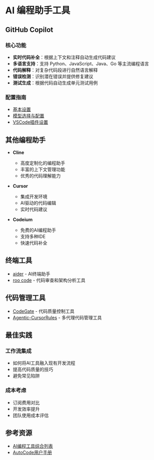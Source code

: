 # AI 编程助手工具

## GitHub Copilot
### 核心功能
- **实时代码补全**：根据上下文和注释自动生成代码建议
- **多语言支持**：支持 Python、JavaScript、Java、Go 等主流编程语言
- **代码解释**：对复杂代码段进行自然语言解释
- **错误检测**：识别潜在错误并提供修复建议
- **测试生成**：根据代码自动生成单元测试用例

### 配置指南
- [基本设置](https://github.com/settings/copilot)
- [模型选择与配置](https://docs.github.com/en/copilot/using-github-copilot/ai-models)
- [VSCode插件设置](https://code.visualstudio.com/docs/copilot/setup)

## 其他编程助手
- **Cline**
  - 高度定制化的编程助手
  - 丰富的上下文管理功能
  - 优秀的代码理解能力
  
- **Cursor**
  - 集成开发环境
  - AI驱动的代码编辑
  - 实时代码建议

- **Codeium**
  - 免费的AI编程助手
  - 支持多种IDE
  - 快速代码补全

## 终端工具
- [aider](https://github.com/paul-gauthier/aider) - AI终端助手
- [roo code](https://roo.ai/code) - 代码审查和架构分析工具

## 代码管理工具
- [CodeGate](https://github.com/stacklok/codegate) - 代码质量控制工具
- [Agentic-CursorRules](https://github.com/s-smits/agentic-cursorrules) - 多代理代码管理工具

## 最佳实践
### 工作流集成
- 如何将AI工具融入现有开发流程
- 提高代码质量的技巧
- 避免常见陷阱

### 成本考虑
- 订阅费用对比
- 开发效率提升
- 团队使用成本评估

## 参考资源
- [AI编程工具综合列表](https://www.bitdoze.com/ai-coading-tools/)
- [AutoCode用户手册](https://blog.autocode.work/2024/09/21/autocode-user-manual/)
